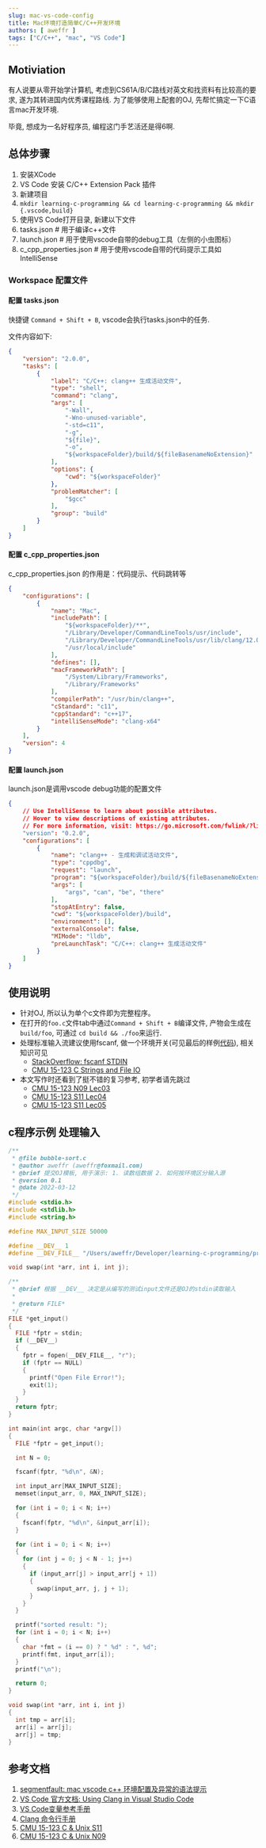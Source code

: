 ```yaml
---
slug: mac-vs-code-config
title: Mac环境打造简单C/C++开发环境
authors: [ aweffr ]
tags: ["C/C++", "mac", "VS Code"]
---
```


## Motiviation
有人说要从零开始学计算机, 考虑到CS61A/B/C路线对英文和找资料有比较高的要求, 遂为其转进国内优秀课程路线. 为了能够使用上配套的OJ, 先帮忙搞定一下C语言mac开发环境. 

毕竟, 想成为一名好程序员, 编程这门手艺活还是得6啊. 

## 总体步骤
1. 安装XCode
2. VS Code 安装 C/C++ Extension Pack 插件
3. 新建项目 
  1. `mkdir learning-c-programming && cd learning-c-programming && mkdir {.vscode,build}`
4. 使用VS Code打开目录, 新建以下文件
  1. tasks.json # 用于编译c++文件
  2. launch.json # 用于使用vscode自带的debug工具（左侧的小虫图标）
  3. c_cpp_properties.json # 用于使用vscode自带的代码提示工具如 IntelliSense

### Workspace 配置文件

#### 配置 tasks.json

快捷键 `Command + Shift + B`, vscode会执行tasks.json中的任务.


文件内容如下:
```json
{
    "version": "2.0.0",
    "tasks": [
        {
            "label": "C/C++: clang++ 生成活动文件",
            "type": "shell",
            "command": "clang",
            "args": [
                "-Wall",
                "-Wno-unused-variable",
                "-std=c11",
                "-g",
                "${file}",
                "-o",
                "${workspaceFolder}/build/${fileBasenameNoExtension}"
            ],
            "options": {
                "cwd": "${workspaceFolder}"
            },
            "problemMatcher": [
                "$gcc"
            ],
            "group": "build"
        }
    ]
}
```

#### 配置 c_cpp_properties.json
c_cpp_properties.json 的作用是：代码提示、代码跳转等

```json
{
    "configurations": [
        {
            "name": "Mac",
            "includePath": [
                "${workspaceFolder}/**",
                "/Library/Developer/CommandLineTools/usr/include",
                "/Library/Developer/CommandLineTools/usr/lib/clang/12.0.5/include",
                "/usr/local/include"
            ],
            "defines": [],
            "macFrameworkPath": [
                "/System/Library/Frameworks",
                "/Library/Frameworks"
            ],
            "compilerPath": "/usr/bin/clang++",
            "cStandard": "c11",
            "cppStandard": "c++17",
            "intelliSenseMode": "clang-x64"
        }
    ],
    "version": 4
}
```

#### 配置 launch.json

launch.json是调用vscode debug功能的配置文件

```json
{
    // Use IntelliSense to learn about possible attributes.
    // Hover to view descriptions of existing attributes.
    // For more information, visit: https://go.microsoft.com/fwlink/?linkid=830387
    "version": "0.2.0",
    "configurations": [
        {
            "name": "clang++ - 生成和调试活动文件",
            "type": "cppdbg",
            "request": "launch",
            "program": "${workspaceFolder}/build/${fileBasenameNoExtension}",
            "args": [
                "args", "can", "be", "there"
            ],
            "stopAtEntry": false,
            "cwd": "${workspaceFolder}/build",
            "environment": [],
            "externalConsole": false,
            "MIMode": "lldb",
            "preLaunchTask": "C/C++: clang++ 生成活动文件"
        }
    ]
}
```

## 使用说明
- 针对OJ, 所以认为单个c文件即为完整程序。
- 在打开的`foo.c`文件tab中通过`Command + Shift + B`编译文件, 产物会生成在`build/foo`, 可通过 `cd build && ./foo`来运行.
- 处理标准输入流建议使用fscanf, 做一个环境开关(可见最后的样例[代码](#c程序示例-处理输入)), 相关知识可见
  - [StackOverflow: fscanf STDIN](https://stackoverflow.com/a/39051511)
  - [CMU 15-123 C Strings and File IO](./Lecture-02-C-Strings-File-IO-C-primer.pdf)
- 本文写作时还看到了挺不错的复习参考, 初学者请先跳过
  - [CMU 15-123 N09 Lec03](./Lecture-03-Arrays-and-Pointers.pdf)
  - [CMU 15-123 S11 Lec04](./Lecture-04-c-pointer-intro.pdf)
  - [CMU 15-123 S11 Lec05](./Lecture-05-c-pointer-contiune.pdf)


## c程序示例 处理输入

```c
/**
 * @file bubble-sort.c
 * @author aweffr (aweffr@foxmail.com)
 * @brief 提交OJ模板, 用于演示: 1. 读数组数据 2. 如何按环境区分输入源
 * @version 0.1
 * @date 2022-03-12
 */
#include <stdio.h>
#include <stdlib.h>
#include <string.h>

#define MAX_INPUT_SIZE 50000

#define __DEV__ 1
#define __DEV_FILE__ "/Users/aweffr/Developer/learning-c-programming/problem-set1/input.txt"

void swap(int *arr, int i, int j);

/**
 * @brief 根据 __DEV__ 决定是从编写的测试input文件还是OJ的stdin读取输入
 *
 * @return FILE*
 */
FILE *get_input()
{
  FILE *fptr = stdin;
  if (__DEV__)
  {
    fptr = fopen(__DEV_FILE__, "r");
    if (fptr == NULL)
    {
      printf("Open File Error!");
      exit(1);
    }
  }
  return fptr;
}

int main(int argc, char *argv[])
{
  FILE *fptr = get_input();

  int N = 0;

  fscanf(fptr, "%d\n", &N);

  int input_arr[MAX_INPUT_SIZE];
  memset(input_arr, 0, MAX_INPUT_SIZE);

  for (int i = 0; i < N; i++)
  {
    fscanf(fptr, "%d\n", &input_arr[i]);
  }

  for (int i = 0; i < N; i++)
  {
    for (int j = 0; j < N - 1; j++)
    {
      if (input_arr[j] > input_arr[j + 1])
      {
        swap(input_arr, j, j + 1);
      }
    }
  }

  printf("sorted result: ");
  for (int i = 0; i < N; i++)
  {
    char *fmt = (i == 0) ? " %d" : ", %d";
    printf(fmt, input_arr[i]);
  }
  printf("\n");

  return 0;
}

void swap(int *arr, int i, int j)
{
  int tmp = arr[i];
  arr[i] = arr[j];
  arr[j] = tmp;
}

```



## 参考文档
1. [segmentfault: mac vscode c++ 环境配置及异常的语法提示](https://segmentfault.com/a/1190000039129854)
2. [VS Code 官方文档: Using Clang in Visual Studio Code](https://code.visualstudio.com/docs/cpp/config-clang-mac#_prerequisites)
3. [VS Code变量参考手册](https://code.visualstudio.com/docs/editor/variables-reference)
4. [Clang 命令行手册](https://clang.llvm.org/docs/UsersManual.html#command-line-options)
5. [CMU 15-123 C & Unix S11](https://www.cs.cmu.edu/~guna/15-123S11/)
6. [CMU 15-123 C & Unix N09](https://www.cs.cmu.edu/~ab/15-123N09/lectures/)
